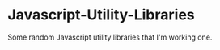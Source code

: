 Javascript-Utility-Libraries
============================

Some random Javascript utility libraries that I'm working one.
